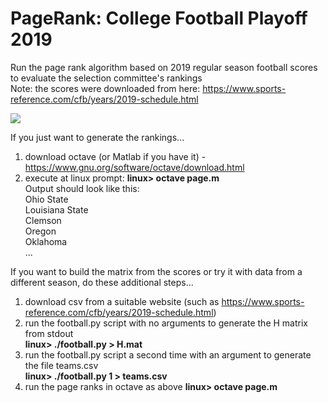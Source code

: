 # PageRank: College Football Playoff 2019
Run the page rank algorithm based on 2019 regular season football scores to evaluate the selection committee's rankings<BR>
Note: the scores were downloaded from here: https://www.sports-reference.com/cfb/years/2019-schedule.html

![](./football.gif)

If you just want to generate the rankings...<br>
  1. download octave (or Matlab if you have it) - https://www.gnu.org/software/octave/download.html <br>
  2. execute at linux prompt: <b> linux> octave page.m </b><br>
  Output should look like this:<br>
  Ohio State<BR>
  Louisiana State<BR>
  Clemson<BR>
  Oregon<BR>
  Oklahoma<BR>
  ...

If you want to build the matrix from the scores or try it with data from a different season, do these additional steps...<br>
  1. download csv from a suitable website (such as https://www.sports-reference.com/cfb/years/2019-schedule.html) <br>
  2. run the football.py script with no arguments to generate the H matrix from stdout<br>
    <b> linux> ./football.py > H.mat </b>
  3. run the football.py script a second time with an argument to generate the file teams.csv<br>
    <b> linux> ./football.py 1 > teams.csv </b>
  4. run the page ranks in octave as above
    <b> linux> octave page.m </b><br> 
